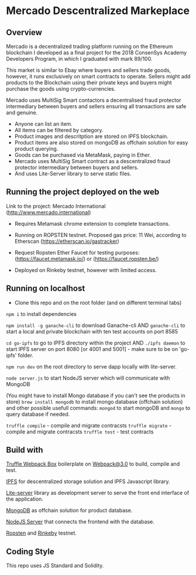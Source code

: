 # Mercado Descentralized Markeplace

## Overview

 Mercado is a decentralized trading platform running on the Ethereum blockchain I developed as a final project for the 2018 ConsenSys Academy Developers 
 Program, in which I graduated with mark 89/100. 
 
 This market is similar to Ebay where buyers and sellers trade goods, however, it runs exclusively on smart contracts to operate. Sellers might add 
 products to the Blockchain using their private keys and buyers might purchase the goods using crypto-currencies. 
 
 Mercado uses MultiSig Smart contactors a decentralised fraud protector intermediary between buyers and sellers ensuring all transactions are safe and 
 genuine. 
 
- Anyone can list an item. 
- All items can be filtered by category.
- Product images and descritption are stored on IPFS blockchain.
- Product items are also stored on mongoDB as offchain solution for easy product querying.
- Goods can be purchased via MetaMask, paying in Ether.
- Mercado uses MultiSig Smart contract as a descentralized fraud protector intermediary between buyers and sellers.
- And uses Lite-Server library to serve static files.

## Running the project deployed on the web

Link to the project: Mercado International (http://www.mercado.international)
- Requires Metamask chrome extension to complete transactions.

-  Running on ROPSTEN testnet. Proposed gas price: 11 Wei, according to Etherscan
(https://etherscan.io/gastracker)
- Request Ropsten Ether Faucet for testing purposes: (https://faucet.metamask.io/) or (https://faucet.ropsten.be/)

-  Deployed on Rinkeby testnet, however with limited access.


## Running on localhost

- Clone this repo and on the root folder (and on different terminal tabs)

`npm i` to install dependencies

`npm install -g ganache-cli` to download Ganache-cli AND `ganache-cli` to start a local and private blockchain with ten test accounts on port 8585

`cd go-ipfs` to go to IPFS directory within the project AND `./ipfs daemon` to start IPFS server on port 8080 [or 4001 and 5001] - make sure to be on 'go-ipfs' folder.

`npm run dev` on the root directory to serve dapp locally with lite-server.  

`node server.js` to start NodeJS server which will communicate with MongoDB 

(You might have to install Mongo database if you can't see the products in store)
`brew install mongodb` to install mongo database (offchain solution) and other possible usefull commands: `mongod` to start mongoDB and `mongo` to query database if needed.

`truffle compile` - compile and migrate contracsts
`truffle migrate` - compile and migrate contracsts
`truffle test` -  test contracts

## Build with
[Truffle Webpack Box](https://truffleframework.com/boxes/webpack) boilerplate on Webpack@3.0 to build, compile and test.

[IPFS](http://ipfs.io) for descentralized storage solution and IPFS Javascript library.

[Lite-server]() library as development server to serve the front end interface of the application.

[MongoDB]() as offchain solution for product database.

[NodeJS Server]() that connects the frontend with the database.

[Ropsten]() and [Rinkeby]() testnet.


## Coding Style
This repo uses JS Standard and Solidity.
